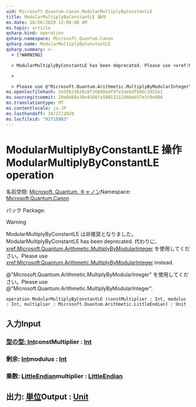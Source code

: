 ```yaml
---
uid: Microsoft.Quantum.Canon.ModularMultiplyByConstantLE
title: ModularMultiplyByConstantLE 操作
ms.date: 10/26/2020 12:00:00 AM
ms.topic: article
qsharp.kind: operation
qsharp.namespace: Microsoft.Quantum.Canon
qsharp.name: ModularMultiplyByConstantLE
qsharp.summary: >-
  > [!WARNING]

  > ModularMultiplyByConstantLE has been deprecated. Please use <xref:Microsoft.Quantum.Arithmetic.MultiplyByModularInteger> instead.

  >

  > Please use @"Microsoft.Quantum.Arithmetic.MultiplyByModularInteger".
ms.openlocfilehash: 2ed5b33628c8f26b00a4f9fe5aebdf66bc3d22e1
ms.sourcegitcommit: 29e0d88a30e4166fa580132124b0eb57e1f0e986
ms.translationtype: MT
ms.contentlocale: ja-JP
ms.lasthandoff: 10/27/2020
ms.locfileid: "92715883"
---
```

# <a name="modularmultiplybyconstantle-operation"></a><span data-ttu-id="2d5b8-102">ModularMultiplyByConstantLE 操作</span><span class="sxs-lookup"><span data-stu-id="2d5b8-102">ModularMultiplyByConstantLE operation</span></span>

<span data-ttu-id="2d5b8-103">名前空間: [Microsoft. Quantum. キャノン](xref:Microsoft.Quantum.Canon)</span><span class="sxs-lookup"><span data-stu-id="2d5b8-103">Namespace: [Microsoft.Quantum.Canon](xref:Microsoft.Quantum.Canon)</span></span>

<span data-ttu-id="2d5b8-104">パック [](https://nuget.org/packages/)</span><span class="sxs-lookup"><span data-stu-id="2d5b8-104">Package: [](https://nuget.org/packages/)</span></span>


> [!WARNING]
> <span data-ttu-id="2d5b8-105">ModularMultiplyByConstantLE は非推奨となりました。</span><span class="sxs-lookup"><span data-stu-id="2d5b8-105">ModularMultiplyByConstantLE has been deprecated.</span></span> <span data-ttu-id="2d5b8-106">代わりに、<xref:Microsoft.Quantum.Arithmetic.MultiplyByModularInteger> を使用してください。</span><span class="sxs-lookup"><span data-stu-id="2d5b8-106">Please use <xref:Microsoft.Quantum.Arithmetic.MultiplyByModularInteger> instead.</span></span>
>
> <span data-ttu-id="2d5b8-107">@"Microsoft.Quantum.Arithmetic.MultiplyByModularInteger" を使用してください。</span><span class="sxs-lookup"><span data-stu-id="2d5b8-107">Please use @"Microsoft.Quantum.Arithmetic.MultiplyByModularInteger".</span></span>



```qsharp
operation ModularMultiplyByConstantLE (constMultiplier : Int, modulus : Int, multiplier : Microsoft.Quantum.Arithmetic.LittleEndian) : Unit
```


## <a name="input"></a><span data-ttu-id="2d5b8-108">入力</span><span class="sxs-lookup"><span data-stu-id="2d5b8-108">Input</span></span>

### <a name="constmultiplier--int"></a><span data-ttu-id="2d5b8-109">[型の型: Int](xref:microsoft.quantum.lang-ref.int)</span><span class="sxs-lookup"><span data-stu-id="2d5b8-109">constMultiplier : [Int](xref:microsoft.quantum.lang-ref.int)</span></span>




### <a name="modulus--int"></a><span data-ttu-id="2d5b8-110">剰余: [Int](xref:microsoft.quantum.lang-ref.int)</span><span class="sxs-lookup"><span data-stu-id="2d5b8-110">modulus : [Int](xref:microsoft.quantum.lang-ref.int)</span></span>




### <a name="multiplier--littleendian"></a><span data-ttu-id="2d5b8-111">乗数: [LittleEndian](xref:Microsoft.Quantum.Arithmetic.LittleEndian)</span><span class="sxs-lookup"><span data-stu-id="2d5b8-111">multiplier : [LittleEndian](xref:Microsoft.Quantum.Arithmetic.LittleEndian)</span></span>





## <a name="output--unit"></a><span data-ttu-id="2d5b8-112">出力: [単位](xref:microsoft.quantum.lang-ref.unit)</span><span class="sxs-lookup"><span data-stu-id="2d5b8-112">Output : [Unit](xref:microsoft.quantum.lang-ref.unit)</span></span>

